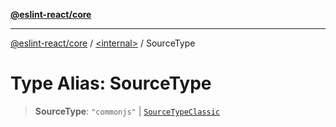 [**@eslint-react/core**](../../README.md)

***

[@eslint-react/core](../../README.md) / [\<internal\>](../README.md) / SourceType

# Type Alias: SourceType

> **SourceType**: `"commonjs"` \| [`SourceTypeClassic`](SourceTypeClassic.md)
